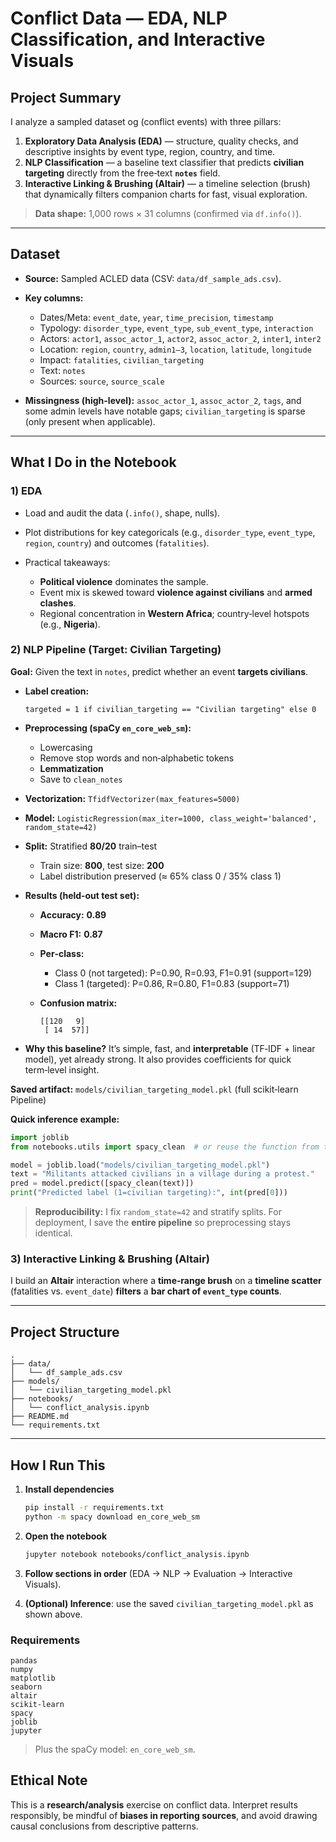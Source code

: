 # **Conflict Data — EDA, NLP Classification, and Interactive Visuals**

## **Project Summary**

I analyze a sampled dataset og (conflict events) with three pillars:

1. **Exploratory Data Analysis (EDA)** — structure, quality checks, and descriptive insights by event type, region, country, and time.
2. **NLP Classification** — a baseline text classifier that predicts **civilian targeting** directly from the free‑text **`notes`** field.
3. **Interactive Linking & Brushing (Altair)** — a timeline selection (brush) that dynamically filters companion charts for fast, visual exploration.

> **Data shape:** 1,000 rows × 31 columns (confirmed via `df.info()`).

---

## **Dataset**

* **Source:** Sampled ACLED data (CSV: `data/df_sample_ads.csv`).
* **Key columns:**

  * Dates/Meta: `event_date`, `year`, `time_precision`, `timestamp`
  * Typology: `disorder_type`, `event_type`, `sub_event_type`, `interaction`
  * Actors: `actor1`, `assoc_actor_1`, `actor2`, `assoc_actor_2`, `inter1`, `inter2`
  * Location: `region`, `country`, `admin1–3`, `location`, `latitude`, `longitude`
  * Impact: `fatalities`, `civilian_targeting`
  * Text: `notes`
  * Sources: `source`, `source_scale`
* **Missingness (high-level):** `assoc_actor_1`, `assoc_actor_2`, `tags`, and some admin levels have notable gaps; `civilian_targeting` is sparse (only present when applicable).

---

## **What I Do in the Notebook**

### 1) **EDA**

* Load and audit the data (`.info()`, shape, nulls).
* Plot distributions for key categoricals (e.g., `disorder_type`, `event_type`, `region`, `country`) and outcomes (`fatalities`).
* Practical takeaways:

  * **Political violence** dominates the sample.
  * Event mix is skewed toward **violence against civilians** and **armed clashes**.
  * Regional concentration in **Western Africa**; country‑level hotspots (e.g., **Nigeria**).

### 2) **NLP Pipeline (Target: Civilian Targeting)**

**Goal:** Given the text in `notes`, predict whether an event **targets civilians**.

* **Label creation:**

  ```text
  targeted = 1 if civilian_targeting == "Civilian targeting" else 0
  ```
* **Preprocessing (spaCy `en_core_web_sm`):**

  * Lowercasing
  * Remove stop words and non‑alphabetic tokens
  * **Lemmatization**
  * Save to `clean_notes`
* **Vectorization:** `TfidfVectorizer(max_features=5000)`
* **Model:** `LogisticRegression(max_iter=1000, class_weight='balanced', random_state=42)`
* **Split:** Stratified **80/20** train–test

  * Train size: **800**, test size: **200**
  * Label distribution preserved (≈ 65% class 0 / 35% class 1)
* **Results (held‑out test set):**

  * **Accuracy:** **0.89**
  * **Macro F1:** **0.87**
  * **Per‑class:**

    * Class 0 (not targeted): P=0.90, R=0.93, F1=0.91 (support=129)
    * Class 1 (targeted): P=0.86, R=0.80, F1=0.83 (support=71)
  * **Confusion matrix:**

    ```
    [[120   9]
     [ 14  57]]
    ```
* **Why this baseline?** It’s simple, fast, and **interpretable** (TF‑IDF + linear model), yet already strong. It also provides coefficients for quick term‑level insight.

**Saved artifact:** `models/civilian_targeting_model.pkl` (full scikit‑learn Pipeline)

**Quick inference example:**

```python
import joblib
from notebooks.utils import spacy_clean  # or reuse the function from the notebook

model = joblib.load("models/civilian_targeting_model.pkl")
text = "Militants attacked civilians in a village during a protest."
pred = model.predict([spacy_clean(text)])
print("Predicted label (1=civilian targeting):", int(pred[0]))
```

> **Reproducibility:** I fix `random_state=42` and stratify splits. For deployment, I save the **entire pipeline** so preprocessing stays identical.

### 3) **Interactive Linking & Brushing (Altair)**

I build an **Altair** interaction where a **time‑range brush** on a **timeline scatter** (fatalities vs. `event_date`) **filters** a **bar chart of `event_type` counts**.

---

## **Project Structure**

```
.
├── data/
│   └── df_sample_ads.csv
├── models/
│   └── civilian_targeting_model.pkl
├── notebooks/
│   └── conflict_analysis.ipynb
├── README.md
└── requirements.txt
```

---

## **How I Run This**

1. **Install dependencies**

   ```bash
   pip install -r requirements.txt
   python -m spacy download en_core_web_sm
   ```
2. **Open the notebook**

   ```bash
   jupyter notebook notebooks/conflict_analysis.ipynb
   ```
3. **Follow sections in order** (EDA → NLP → Evaluation → Interactive Visuals).
4. **(Optional) Inference**: use the saved `civilian_targeting_model.pkl` as shown above.

### **Requirements**

```
pandas
numpy
matplotlib
seaborn
altair
scikit-learn
spacy
joblib
jupyter
```

> Plus the spaCy model: `en_core_web_sm`.

## **Ethical Note**

This is a **research/analysis** exercise on conflict data. Interpret results responsibly, be mindful of **biases in reporting sources**, and avoid drawing causal conclusions from descriptive patterns.

